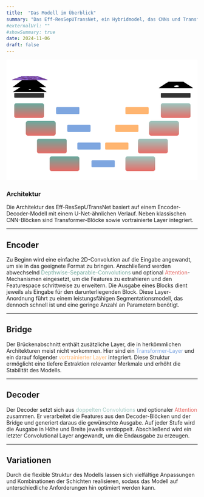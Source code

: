 ```yaml
---
title:  "Das Modell im Überblick"
summary: "Das Eff-ResSepUTransNet, ein Hybridmodel, das CNNs und Transformer in medizinisches ein Segmentationsmodell verschmilzt."
#externalUrl: ""
#showSummary: true
date: 2024-11-06
draft: false
---
```


![Das Eff-ResSepUTransNet](images/Eff-ResSepNet.drawio.png)  

### Architektur

Die Architektur des Eff-ResSepUTransNet basiert auf einem Encoder-Decoder-Modell mit einem U-Net-ähnlichen Verlauf. Neben klassischen CNN-Blöcken sind Transformer-Blöcke sowie vortrainierte Layer integriert.

---

## Encoder

Zu Beginn wird eine einfache 2D-Convolution auf die Eingabe angewandt, um sie in das geeignete Format zu bringen. Anschließend werden abwechselnd <span style="color: #6fa79b;">Depthwise-Separable-Convolutions</span> und optional <span style="color: #e56661;">Attention</span>-Mechanismen eingesetzt, um die Features zu extrahieren und den Featurespace schrittweise zu erweitern. Die Ausgabe eines Blocks dient jeweils als Eingabe für den darunterliegenden Block. Diese Layer-Anordnung führt zu einem leistungsfähigen Segmentationsmodell, das dennoch schnell ist und eine geringe Anzahl an Parametern benötigt.

---

## Bridge

Der Brückenabschnitt enthält zusätzliche Layer, die in herkömmlichen Architekturen meist nicht vorkommen. Hier sind ein <span style="color: #7ea6e0;">Transformer-Layer</span> und ein darauf folgender <span style="color: #ffb570;">vortrainierter Layer</span> integriert. Diese Struktur ermöglicht eine tiefere Extraktion relevanter Merkmale und erhöht die Stabilität des Modells.

---

## Decoder

Der Decoder setzt sich aus <span style="color: #9cc5be;">doppelten Convolutions</span> und optionaler <span style="color: #e56661;">Attention</span> zusammen. Er verarbeitet die Features aus den Decoder-Blöcken und der Bridge und generiert daraus die gewünschte Ausgabe. Auf jeder Stufe wird die Ausgabe in Höhe und Breite jeweils verdoppelt. Abschließend wird ein letzter Convolutional Layer angewandt, um die Endausgabe zu erzeugen.

---

## Variationen

Durch die flexible Struktur des Modells lassen sich vielfältige Anpassungen und Kombinationen der Schichten realisieren, sodass das Modell auf unterschiedliche Anforderungen hin optimiert werden kann.
